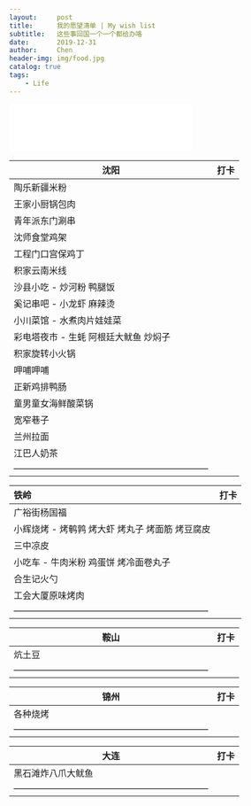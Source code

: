 ```yaml
---
layout:     post
title:      我的愿望清单 | My wish list 
subtitle:   这些事回国一个一个都给办咯
date:       2019-12-31
author:     Chen
header-img: img/food.jpg
catalog: true
tags:
    - Life
---
```

<iframe frameborder="no" border="0" marginwidth="0" marginheight="0" width=330 height=86 src="//music.163.com/outchain/player?type=2&id=1387581250&auto=1&height=66"></iframe>

| 沈阳                                  | 打卡 |
| ------------------------------------- | ---- |
| 陶乐新疆米粉                          |      |
| 王家小厨锅包肉                        |      |
| 青年派东门涮串                        |      |
| 沈师食堂鸡架                          |      |
| 工程门口宫保鸡丁                      |      |
| 积家云南米线                          |      |
| 沙县小吃 - 炒河粉 鸭腿饭              |      |
| 奚记串吧 - 小龙虾 麻辣烫              |      |
| 小川菜馆 - 水煮肉片娃娃菜             |      |
| 彩电塔夜市 - 生蚝 阿根廷大鱿鱼 炒焖子 |      |
| 积家旋转小火锅                        |      |
| 呷哺呷哺                              |      |
| 正新鸡排鸭肠                          |      |
| 童男童女海鲜酸菜锅                    |      |
| 宽窄巷子                              |      |
| 兰州拉面                              |      |
| 江巴人奶茶                            |      |
| ——————————————————————                |      |



| 铁岭                                            | 打卡 |
| :---------------------------------------------- | ---- |
| 广裕街杨国福                                    |      |
| 小辉烧烤 - 烤鹌鹑 烤大虾 烤丸子 烤面筋 烤豆腐皮 |      |
| 三中凉皮                                        |      |
| 小吃车 - 牛肉米粉 鸡蛋饼 烤冷面卷丸子           |      |
| 合生记火勺                                      |      |
| 工会大厦原味烤肉                                |      |
| ——————————————————————                          |      |



| 鞍山                   | 打卡 |
| ---------------------- | ---- |
| 炕土豆                 |      |
| —————————————————————— |      |

| 锦州                   | 打卡 |
| ---------------------- | ---- |
| 各种烧烤               |      |
| —————————————————————— |      |



| 大连                   | 打卡 |
| ---------------------- | ---- |
| 黑石滩炸八爪大鱿鱼     |      |
| —————————————————————— |      |





